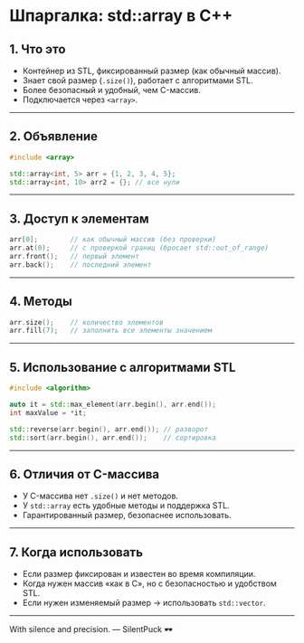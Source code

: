 # Шпаргалка: std::array в C++

## 1. Что это
- Контейнер из STL, фиксированный размер (как обычный массив).  
- Знает свой размер (`.size()`), работает с алгоритмами STL.  
- Более безопасный и удобный, чем C-массив.  
- Подключается через `<array>`.

---

## 2. Объявление
```cpp
#include <array>

std::array<int, 5> arr = {1, 2, 3, 4, 5};
std::array<int, 10> arr2 = {}; // все нули
```

---

## 3. Доступ к элементам
```cpp
arr[0];        // как обычный массив (без проверки)
arr.at(0);     // с проверкой границ (бросает std::out_of_range)
arr.front();   // первый элемент
arr.back();    // последний элемент
```

---

## 4. Методы
```cpp
arr.size();    // количество элементов
arr.fill(7);   // заполнить все элементы значением
```

---

## 5. Использование с алгоритмами STL
```cpp
#include <algorithm>

auto it = std::max_element(arr.begin(), arr.end());
int maxValue = *it;

std::reverse(arr.begin(), arr.end()); // разворот
std::sort(arr.begin(), arr.end());    // сортировка
```

---

## 6. Отличия от C-массива
- У C-массива нет `.size()` и нет методов.  
- У `std::array` есть удобные методы и поддержка STL.  
- Гарантированный размер, безопаснее использовать.  

---

## 7. Когда использовать
- Если размер фиксирован и известен во время компиляции.  
- Когда нужен массив «как в C», но с безопасностью и удобством STL.  
- Если нужен изменяемый размер → использовать `std::vector`.

---

With silence and precision. — SilentPuck 🕶️
